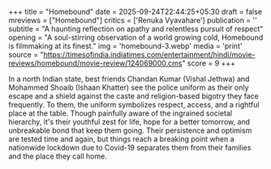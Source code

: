 +++
title = "Homebound"
date = 2025-09-24T22:44:25+05:30
draft = false
mreviews = ["Homebound"]
critics = ['Renuka Vyavahare']
publication = ''
subtitle = "A haunting reflection on apathy and relentless pursuit of respect"
opening = "A soul-stirring observation of a world growing cold, Homebound is filmmaking at its finest."
img = 'homebound-3.webp'
media = 'print'
source = "https://timesofindia.indiatimes.com/entertainment/hindi/movie-reviews/homebound/movie-review/124069000.cms"
score = 9
+++

In a north Indian state, best friends Chandan Kumar (Vishal Jethwa) and Mohammed Shoaib (Ishaan Khatter) see the police uniform as their only escape and a shield against the caste and religion-based bigotry they face frequently. To them, the uniform symbolizes respect, access, and a rightful place at the table. Though painfully aware of the ingrained societal hierarchy, it's their youthful zest for life, hope for a better tomorrow, and unbreakable bond that keep them going. Their persistence and optimism are tested time and again, but things reach a breaking point when a nationwide lockdown due to Covid-19 separates them from their families and the place they call home.
